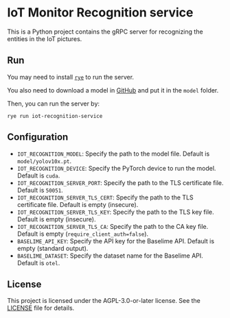 # IoT Monitor Recognition service

This is a Python project contains the gRPC server for recognizing the entities in the IoT pictures.

## Run

You may need to install [`rye`](https://rye-up.com) to run the server.

You also need to download a model in [GitHub](https://github.com/THU-MIG/yolov10/tree/main?tab=readme-ov-file#performance) and put it in the `model` folder.

Then, you can run the server by:

```rye
rye run iot-recognition-service
```

## Configuration

- `IOT_RECOGNITION_MODEL`: Specify the path to the model file. Default is `model/yolov10x.pt`.
- `IOT_RECOGNITION_DEVICE`: Specify the PyTorch device to run the model. Default is `cuda`.
- `IOT_RECOGNITION_SERVER_PORT`: Specify the path to the TLS certificate file. Default is `50051`.
- `IOT_RECOGNITION_SERVER_TLS_CERT`: Specify the path to the TLS certificate file. Default is empty (insecure).
- `IOT_RECOGNITION_SERVER_TLS_KEY`: Specify the path to the TLS key file. Default is empty (insecure).
- `IOT_RECOGNITION_SERVER_TLS_CA`: Specify the path to the CA key file. Default is empty (`require_client_auth=false`).
- `BASELIME_API_KEY`: Specify the API key for the Baselime API. Default is empty (standard output).
- `BASELIME_DATASET`: Specify the dataset name for the Baselime API. Default is `otel`.

## License

This project is licensed under the AGPL-3.0-or-later license. See the [LICENSE](./LICENSE) file for details.

